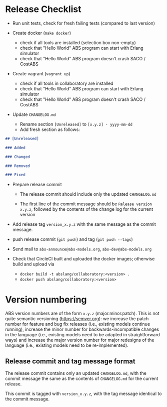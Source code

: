 # Release Checklist

- Run unit tests, check for fresh failing tests (compared to last
  version)

- Create docker (`make docker`)
  - check if all tools are installed (selection box non-empty)
  - check that "Hello World" ABS program can start with Erlang simulator
  - check that "Hello World" ABS program doesn't crash SACO / CostABS

- Create vagrant (`vagrant up`)
  - check if all tools in collaboratory are installed
  - check that "Hello World" ABS program can start with Erlang simulator
  - check that "Hello World" ABS program doesn't crash SACO / CostABS

- Update `CHANGELOG.md`
  - Rename section `[Unreleased]` to `[x.y.z] - yyyy-mm-dd`
  - Add fresh section as follows:

```md
## [Unreleased]

### Added

### Changed

### Removed

### Fixed

```

- Prepare release commit

  - The release commit should include only the updated `CHANGELOG.md`

  - The first line of the commit message should be `Release version
   x.y.z`, followed by the contents of the change log for the current version

- Add release tag `version_x.y.z` with the same message as the commit message.

- push release commit (`git push`) and tag (`git push --tags`)

- Send mail to `abs-announce@abs-models.org`, `abs-dev@abs-models.org`

- Check that CircleCI built and uploaded the docker images; otherwise
  build and upload via
  - `docker build -t abslang/collaboratory:<version> .`
  - `docker push abslang/collaboratory:<version>`

# Version numbering

ABS version numbers are of the form `x.y.z` (major.minor.patch).  This
is not quite semantic versioning (https://semver.org): we increase the
patch number for feature and bug fix releases (i.e., existing models
continue running), increase the minor number for
backwards-incompatible changes in the language (i.e., existing models
need to be adapted in straightforward ways) and increase the major
version number for major redesigns of the language (i.e., existing
models need to be re-implemented).

## Release commit and tag message format

The release commit contains only an updated `CHANGELOG.md`, with the commit message the same as the contents of `CHANGELOG.md` for the current release.

This commit is tagged with `version_x.y.z`, with the tag message
identical to the commit message.
